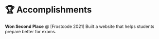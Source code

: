 # 🏆 Accomplishments
**Won Second Place** @ [Frostcode 2021]
Built a website that helps students prepare better for exams.